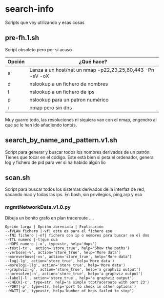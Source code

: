 # search-info
Scripts que voy utilizando y esas cosas

## pre-fh.1.sh
Script obsoleto pero por si acaso

Opción|¿Qué hace?
------|-----------
s|Lanza a un host/net un nmap -p22,23,25,80,443 -Pn -sV -oX 
d|nslookup a un fichero de nombres
f|nslookup a un fichero de ips
p|nslookup para un patron numérico
i|nmap pero sin dns

Muy guarro todo, las resoluciones ni siquiera van con el nmap, engendro al que se le han ido añadiendo tontás.

## search_by_name_and_pattern.v1.sh

Script para generar y buscar todos los nombres derivados de un patrón. Tienes que tocar en el código.
Este está bien si peta el ordenador, genera log y fichero de pid para ver si ha habido algún lío

## scan.sh

Script para buscar todos los sistemas derivados de la interfaz de red, sacando mac y todas las ips. En bash, sin privilegios, ping,arp y eso

### mgmtNetworkData.v1.0.py
Dibuja un bonito grafo en plan traceroute ....
```
Opción larga | Opción abreviada | Explicación
--fVLAN fichero |-vf| este es para el fichero ese 
--fNI fichero |-nf| fichero con ip o nombres para buscar en el dns
--TTL numero |-t|que cua
--HOPS numero |-o', type=str, help='Hops')
--test|-tx',  action='store_true', help='Show the paths')
--verbose|-v', action='store_true', help='More data')
--moreverbose|-vv', action='store_true', help='More data')
--log|-lg', action='store_true', help='More data')
--morelog|-llg', action='store_true', help='More data')
--graphviz|-g', action='store_true', help='a graphviz output')
--noresolve|-n', action='store_true', help='a graphviz output')
--label|-l', action='store_true', help='a graphviz output')
--CHECK|-c', type=str, help='a simple tcptraceroute with port 23')
--PORT|-p', type=str, help='port to check in other options')
--WAIT|-w', type=str, help='Number of hops failed to stop')
```
